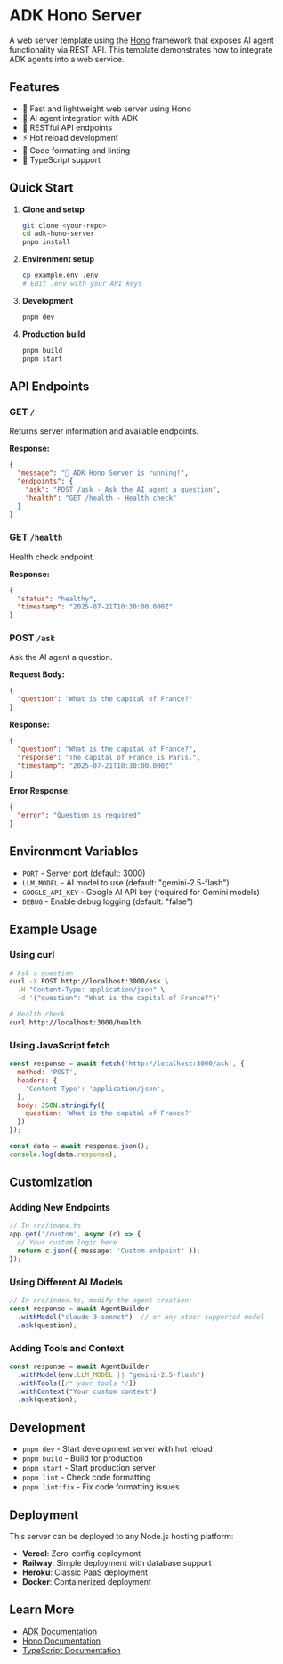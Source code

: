 # ADK Hono Server

A web server template using the [Hono](https://hono.dev/) framework that exposes AI agent functionality via REST API. This template demonstrates how to integrate ADK agents into a web service.

## Features

- 🚀 Fast and lightweight web server using Hono
- 🤖 AI agent integration with ADK
- 📝 RESTful API endpoints
- ⚡ Hot reload development
- 🧹 Code formatting and linting
- 🔧 TypeScript support

## Quick Start

1. **Clone and setup**
   ```bash
   git clone <your-repo>
   cd adk-hono-server
   pnpm install
   ```

2. **Environment setup**
   ```bash
   cp example.env .env
   # Edit .env with your API keys
   ```

3. **Development**
   ```bash
   pnpm dev
   ```

4. **Production build**
   ```bash
   pnpm build
   pnpm start
   ```

## API Endpoints

### GET `/`
Returns server information and available endpoints.

**Response:**
```json
{
  "message": "🤖 ADK Hono Server is running!",
  "endpoints": {
    "ask": "POST /ask - Ask the AI agent a question",
    "health": "GET /health - Health check"
  }
}
```

### GET `/health`
Health check endpoint.

**Response:**
```json
{
  "status": "healthy",
  "timestamp": "2025-07-21T10:30:00.000Z"
}
```

### POST `/ask`
Ask the AI agent a question.

**Request Body:**
```json
{
  "question": "What is the capital of France?"
}
```

**Response:**
```json
{
  "question": "What is the capital of France?",
  "response": "The capital of France is Paris.",
  "timestamp": "2025-07-21T10:30:00.000Z"
}
```

**Error Response:**
```json
{
  "error": "Question is required"
}
```

## Environment Variables

- `PORT` - Server port (default: 3000)
- `LLM_MODEL` - AI model to use (default: "gemini-2.5-flash")
- `GOOGLE_API_KEY` - Google AI API key (required for Gemini models)
- `DEBUG` - Enable debug logging (default: "false")

## Example Usage

### Using curl
```bash
# Ask a question
curl -X POST http://localhost:3000/ask \
  -H "Content-Type: application/json" \
  -d '{"question": "What is the capital of France?"}'

# Health check
curl http://localhost:3000/health
```

### Using JavaScript fetch
```javascript
const response = await fetch('http://localhost:3000/ask', {
  method: 'POST',
  headers: {
    'Content-Type': 'application/json',
  },
  body: JSON.stringify({
    question: 'What is the capital of France?'
  })
});

const data = await response.json();
console.log(data.response);
```

## Customization

### Adding New Endpoints
```typescript
// In src/index.ts
app.get('/custom', async (c) => {
  // Your custom logic here
  return c.json({ message: 'Custom endpoint' });
});
```

### Using Different AI Models
```typescript
// In src/index.ts, modify the agent creation:
const response = await AgentBuilder
  .withModel("claude-3-sonnet")  // or any other supported model
  .ask(question);
```

### Adding Tools and Context
```typescript
const response = await AgentBuilder
  .withModel(env.LLM_MODEL || "gemini-2.5-flash")
  .withTools([/* your tools */])
  .withContext("Your custom context")
  .ask(question);
```

## Development

- `pnpm dev` - Start development server with hot reload
- `pnpm build` - Build for production
- `pnpm start` - Start production server
- `pnpm lint` - Check code formatting
- `pnpm lint:fix` - Fix code formatting issues

## Deployment

This server can be deployed to any Node.js hosting platform:

- **Vercel**: Zero-config deployment
- **Railway**: Simple deployment with database support
- **Heroku**: Classic PaaS deployment
- **Docker**: Containerized deployment

## Learn More

- [ADK Documentation](https://adk.iqai.com)
- [Hono Documentation](https://hono.dev/)
- [TypeScript Documentation](https://www.typescriptlang.org/)
